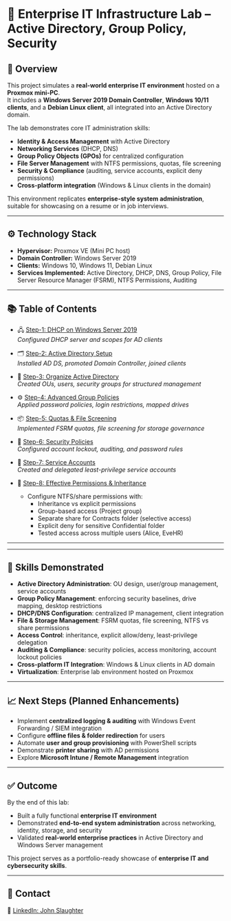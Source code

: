 # 🏢 Enterprise IT Infrastructure Lab – Active Directory, Group Policy, Security

## 📌 Overview  
This project simulates a **real-world enterprise IT environment** hosted on a **Proxmox mini-PC**.  
It includes a **Windows Server 2019 Domain Controller**, **Windows 10/11 clients**, and a **Debian Linux client**, all integrated into an Active Directory domain.  


The lab demonstrates core IT administration skills:  
- **Identity & Access Management** with Active Directory  
- **Networking Services** (DHCP, DNS)  
- **Group Policy Objects (GPOs)** for centralized configuration  
- **File Server Management** with NTFS permissions, quotas, file screening  
- **Security & Compliance** (auditing, service accounts, explicit deny permissions)  
- **Cross-platform integration** (Windows & Linux clients in the domain)  

This environment replicates **enterprise-style system administration**, suitable for showcasing on a resume or in job interviews.  

---


## ⚙️ Technology Stack  
- **Hypervisor:** Proxmox VE (Mini PC host)  
- **Domain Controller:** Windows Server 2019  
- **Clients:** Windows 10, Windows 11, Debian Linux  
- **Services Implemented:** Active Directory, DHCP, DNS, Group Policy, File Server Resource Manager (FSRM), NTFS Permissions, Auditing

---

## 📚 Table of Contents  

- 🖧 [Step-1: DHCP on Windows Server 2019](./Step-1_DHCP_Win2019)  
  *Configured DHCP server and scopes for AD clients* 

- 🗂️ [Step-2: Active Directory Setup](./Step-2_Active_Directory)  
  *Installed AD DS, promoted Domain Controller, joined clients*  

- 🏢 [Step-3: Organize Active Directory](./Step-3_Organize_AD)  
  *Created OUs, users, security groups for structured management*  

- ⚙️ [Step-4: Advanced Group Policies](./Step-4_Advanced_GPOs)  
  *Applied password policies, login restrictions, mapped drives*  

- 📦 [Step-5: Quotas & File Screening](./Step-5_Quotas_&_File_Screening)  
  *Implemented FSRM quotas, file screening for storage governance*  

- 🔐 [Step-6: Security Policies](./Step-6_Security_Policies)  
  *Configured account lockout, auditing, and password rules*  

- 👤 [Step-7: Service Accounts](./Step-7_Service_Accounts)  
  *Created and delegated least-privilege service accounts*
  
- 📁 [Step-8: Effective Permissions & Inheritance](./Step-8_Effective_Permissions_and_Inheritance)
  - Configure NTFS/share permissions with:  
     - Inheritance vs explicit permissions  
     - Group-based access (Project group)  
     - Separate share for Contracts folder (selective access)  
     - Explicit deny for sensitive Confidential folder  
     - Tested access across multiple users (Alice, EveHR)  

---

---

## 🚀 Skills Demonstrated  
- **Active Directory Administration**: OU design, user/group management, service accounts  
- **Group Policy Management**: enforcing security baselines, drive mapping, desktop restrictions  
- **DHCP/DNS Configuration**: centralized IP management, client integration  
- **File & Storage Management**: FSRM quotas, file screening, NTFS vs share permissions  
- **Access Control**: inheritance, explicit allow/deny, least-privilege delegation  
- **Auditing & Compliance**: security policies, access monitoring, account lockout policies  
- **Cross-platform IT Integration**: Windows & Linux clients in AD domain  
- **Virtualization**: Enterprise lab environment hosted on Proxmox

---

## 📈 Next Steps (Planned Enhancements)  
- Implement **centralized logging & auditing** with Windows Event Forwarding / SIEM integration  
- Configure **offline files & folder redirection** for users  
- Automate **user and group provisioning** with PowerShell scripts  
- Demonstrate **printer sharing** with AD permissions  
- Explore **Microsoft Intune / Remote Management** integration

---

## ✅ Outcome  
By the end of this lab:  
- Built a fully functional **enterprise IT environment**  
- Demonstrated **end-to-end system administration** across networking, identity, storage, and security  
- Validated **real-world enterprise practices** in Active Directory and Windows Server management  

This project serves as a portfolio-ready showcase of **enterprise IT and cybersecurity skills**.  

---

## 📇 Contact

🔗 [LinkedIn: John Slaughter](https://www.linkedin.com/in/john-slaughter-08a872262/)
